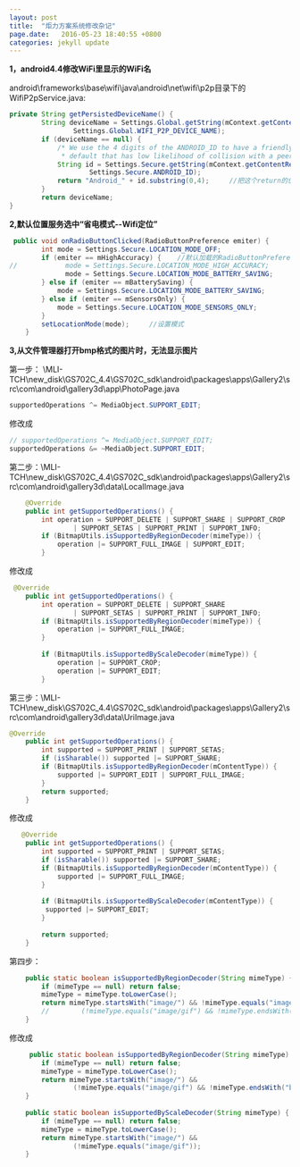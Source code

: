 ```yaml
---
layout: post
title:  "炬力方案系统修改杂记"
page.date:   2016-05-23 18:40:55 +0800
categories: jekyll update
---
```


**1，android4.4修改WiFi里显示的WiFi名**

android\frameworks\base\wifi\java\android\net\wifi\p2p目录下的WifiP2pService.java:
```java
private String getPersistedDeviceName() {
        String deviceName = Settings.Global.getString(mContext.getContentResolver(),
                Settings.Global.WIFI_P2P_DEVICE_NAME);
        if (deviceName == null) {
            /* We use the 4 digits of the ANDROID_ID to have a friendly
             * default that has low likelihood of collision with a peer */
            String id = Settings.Secure.getString(mContext.getContentResolver(),
                    Settings.Secure.ANDROID_ID);
            return "Android_" + id.substring(0,4);     //把这个return的值改成你想要的WiFi名称
        }
        return deviceName;
}
```

**2,默认位置服务选中“省电模式--Wifi定位”**

```java
 public void onRadioButtonClicked(RadioButtonPreference emiter) {
        int mode = Settings.Secure.LOCATION_MODE_OFF;
        if (emiter == mHighAccuracy) {    //默认加载的RadioButtonPreference是mHighAccuracy
//            mode = Settings.Secure.LOCATION_MODE_HIGH_ACCURACY;
              mode = Settings.Secure.LOCATION_MODE_BATTERY_SAVING;
        } else if (emiter == mBatterySaving) {
            mode = Settings.Secure.LOCATION_MODE_BATTERY_SAVING;
        } else if (emiter == mSensorsOnly) {
            mode = Settings.Secure.LOCATION_MODE_SENSORS_ONLY;
        }
        setLocationMode(mode);     //设置模式
    } 
```

**3,从文件管理器打开bmp格式的图片时，无法显示图片**

第一步： \\MLI-TCH\new_disk\GS702C_4.4\GS702C_sdk\android\packages\apps\Gallery2\src\com\android\gallery3d\app\PhotoPage.java

```java
supportedOperations ^= MediaObject.SUPPORT_EDIT;
```
修改成 

```java
// supportedOperations ^= MediaObject.SUPPORT_EDIT; 
supportedOperations &= ~MediaObject.SUPPORT_EDIT;
```

第二步：\\MLI-TCH\new_disk\GS702C_4.4\GS702C_sdk\android\packages\apps\Gallery2\src\com\android\gallery3d\data\LocalImage.java

```java
    @Override
    public int getSupportedOperations() {
        int operation = SUPPORT_DELETE | SUPPORT_SHARE | SUPPORT_CROP
                | SUPPORT_SETAS | SUPPORT_PRINT | SUPPORT_INFO;
        if (BitmapUtils.isSupportedByRegionDecoder(mimeType)) {
            operation |= SUPPORT_FULL_IMAGE | SUPPORT_EDIT;
        }
```

  修改成

```java
 @Override
    public int getSupportedOperations() {
        int operation = SUPPORT_DELETE | SUPPORT_SHARE
                | SUPPORT_SETAS | SUPPORT_PRINT | SUPPORT_INFO;
        if (BitmapUtils.isSupportedByRegionDecoder(mimeType)) {
            operation |= SUPPORT_FULL_IMAGE;
        }
        
        if (BitmapUtils.isSupportedByScaleDecoder(mimeType)) {
            operation |= SUPPORT_CROP;
            operation |= SUPPORT_EDIT;
        }
```

第三步：\\MLI-TCH\new_disk\GS702C_4.4\GS702C_sdk\android\packages\apps\Gallery2\src\com\android\gallery3d\data\UriImage.java

```java
@Override
    public int getSupportedOperations() {
        int supported = SUPPORT_PRINT | SUPPORT_SETAS;
        if (isSharable()) supported |= SUPPORT_SHARE;
        if (BitmapUtils.isSupportedByRegionDecoder(mContentType)) {
            supported |= SUPPORT_EDIT | SUPPORT_FULL_IMAGE;
        }
        return supported;
    }
```

修改成

```java
   @Override
    public int getSupportedOperations() {
        int supported = SUPPORT_PRINT | SUPPORT_SETAS;
        if (isSharable()) supported |= SUPPORT_SHARE;
        if (BitmapUtils.isSupportedByRegionDecoder(mContentType)) {
            supported |= SUPPORT_FULL_IMAGE;
        }
        
        if (BitmapUtils.isSupportedByScaleDecoder(mContentType)) {
         supported |= SUPPORT_EDIT;
        }
        
        return supported;
    }
```

第四步：

```java
    public static boolean isSupportedByRegionDecoder(String mimeType) {
        if (mimeType == null) return false;
        mimeType = mimeType.toLowerCase();
        return mimeType.startsWith("image/") && !mimeType.equals("image/gif");
        //        (!mimeType.equals("image/gif") && !mimeType.endsWith("bmp"));
    }
```

修改成

```java
     public static boolean isSupportedByRegionDecoder(String mimeType) {
        if (mimeType == null) return false;
        mimeType = mimeType.toLowerCase();
        return mimeType.startsWith("image/") && 
                (!mimeType.equals("image/gif") && !mimeType.endsWith("bmp"));
    }
    
    public static boolean isSupportedByScaleDecoder(String mimeType) {
        if (mimeType == null) return false;
        mimeType = mimeType.toLowerCase();
        return mimeType.startsWith("image/") &&
                (!mimeType.equals("image/gif"));
    }
```


